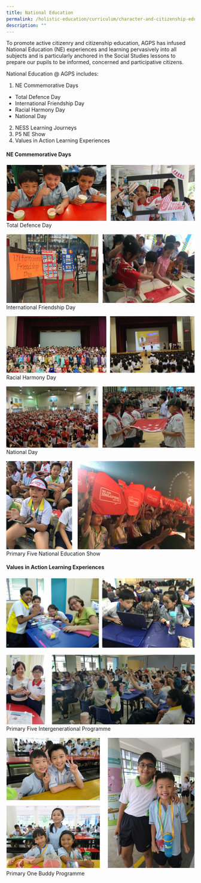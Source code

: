 ```yaml
---
title: National Education
permalink: /holistic-education/curriculum/character-and-citizenship-education/national-education/
description: ""
---
```

To promote active citizenry and citizenship education, AGPS has infused National Education (NE) experiences and learning pervasively into all subjects and is particularly anchored in the Social Studies lessons to prepare our pupils to be informed, concerned and participative citizens.

  

National Education @ AGPS includes:

1.  NE Commemorative Days

*   Total Defence Day
*   International Friendship Day
*   Racial Harmony Day
*   National Day

2.  NESS Learning Journeys
3.  P5 NE Show
4.  Values in Action Learning Experiences

  

#### NE Commemorative Days

![Total Defence Day](/images/Curriculum/CCE/NE/Total%20Defence%20Day.png)
Total Defence Day


![International Friendship Day](/images/Curriculum/CCE/NE/International%20Friendship%20Day.png)
International Friendship Day

![Racial Harmony Day](/images/Curriculum/CCE/NE/Racial%20Harmony%20Day.png)
Racial Harmony Day

![National Day](/images/Curriculum/CCE/NE/National%20Day.png)
National Day

![Primary Five National Education Show](/images/Curriculum/CCE/NE/Primary%205%20National%20Education%20Show.png)
Primary Five National Education Show

#### Values in Action Learning Experiences

![Primary Five Intergenerational Programme](/images/Curriculum/CCE/NE/Primary%205%20Intergenerational%20Programme.png)

![Primary Five Intergenerational Programme](/images/Curriculum/CCE/NE/Primary%205%20Intergenerational%20Programme2.png)
Primary Five Intergenerational Programme

![Primary One Buddy Programme](/images/Curriculum/CCE/NE/Primary%201%20Buddy%20Programme.png)
Primary One Buddy Programme